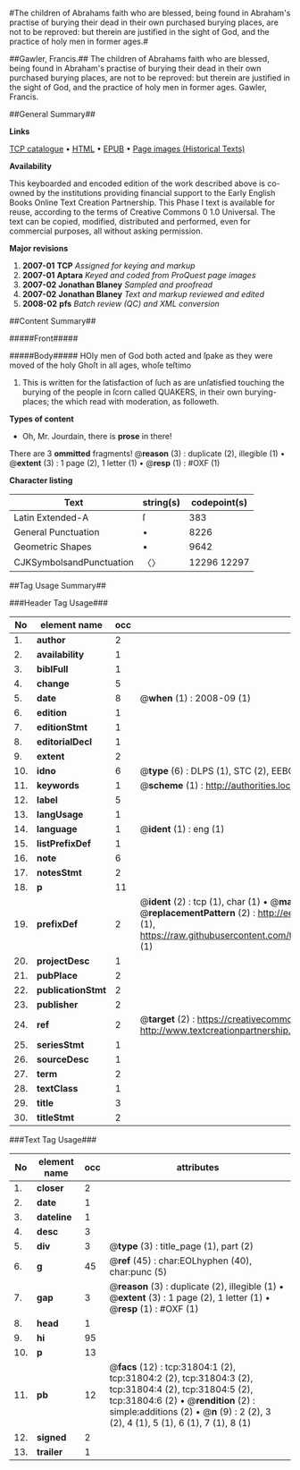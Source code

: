 #The children of Abrahams faith who are blessed, being found in Abraham's practise of burying their dead in their own purchased burying places, are not to be reproved: but therein are justified in the sight of God, and the practice of holy men in former ages.#

##Gawler, Francis.##
The children of Abrahams faith who are blessed, being found in Abraham's practise of burying their dead in their own purchased burying places, are not to be reproved: but therein are justified in the sight of God, and the practice of holy men in former ages.
Gawler, Francis.

##General Summary##

**Links**

[TCP catalogue](http://www.ota.ox.ac.uk/tcp/)  • 
[HTML](http://tei.it.ox.ac.uk/tcp/Texts-HTML/free/A42/A42521.html)  • 
[EPUB](http://tei.it.ox.ac.uk/tcp/Texts-EPUB/free/A42/A42521.epub) • 
[Page images (Historical Texts)](https://data.historicaltexts.jisc.ac.uk/view?pubId=eebo-99827386e&pageId=eebo-99827386e-31804-1)

**Availability**

This keyboarded and encoded edition of the
	       work described above is co-owned by the institutions
	       providing financial support to the Early English Books
	       Online Text Creation Partnership. This Phase I text is
	       available for reuse, according to the terms of Creative
	       Commons 0 1.0 Universal. The text can be copied,
	       modified, distributed and performed, even for
	       commercial purposes, all without asking permission.

**Major revisions**

1. __2007-01__ __TCP__ *Assigned for keying and markup*
1. __2007-01__ __Aptara__ *Keyed and coded from ProQuest page images*
1. __2007-02__ __Jonathan Blaney__ *Sampled and proofread*
1. __2007-02__ __Jonathan Blaney__ *Text and markup reviewed and edited*
1. __2008-02__ __pfs__ *Batch review (QC) and XML conversion*

##Content Summary##

#####Front#####

#####Body#####
HOly men of God both acted and ſpake as they were
moved of the holy Ghoſt in all ages, whoſe teſtimo
1. This is written for the ſatisfaction of ſuch as are unſatisfied touching
the burying of the people in ſcorn called QUAKERS, in their own
burying-places; the which read with moderation, as followeth.

**Types of content**

  * Oh, Mr. Jourdain, there is **prose** in there!

There are 3 **ommitted** fragments! 
 @__reason__ (3) : duplicate (2), illegible (1)  •  @__extent__ (3) : 1 page (2), 1 letter (1)  •  @__resp__ (1) : #OXF (1)

**Character listing**


|Text|string(s)|codepoint(s)|
|---|---|---|
|Latin Extended-A|ſ|383|
|General Punctuation|•|8226|
|Geometric Shapes|▪|9642|
|CJKSymbolsandPunctuation|〈〉|12296 12297|

##Tag Usage Summary##

###Header Tag Usage###

|No|element name|occ|attributes|
|---|---|---|---|
|1.|__author__|2||
|2.|__availability__|1||
|3.|__biblFull__|1||
|4.|__change__|5||
|5.|__date__|8| @__when__ (1) : 2008-09 (1)|
|6.|__edition__|1||
|7.|__editionStmt__|1||
|8.|__editorialDecl__|1||
|9.|__extent__|2||
|10.|__idno__|6| @__type__ (6) : DLPS (1), STC (2), EEBO-CITATION (1), PROQUEST (1), VID (1)|
|11.|__keywords__|1| @__scheme__ (1) : http://authorities.loc.gov/ (1)|
|12.|__label__|5||
|13.|__langUsage__|1||
|14.|__language__|1| @__ident__ (1) : eng (1)|
|15.|__listPrefixDef__|1||
|16.|__note__|6||
|17.|__notesStmt__|2||
|18.|__p__|11||
|19.|__prefixDef__|2| @__ident__ (2) : tcp (1), char (1)  •  @__matchPattern__ (2) : ([0-9\-]+):([0-9IVX]+) (1), (.+) (1)  •  @__replacementPattern__ (2) : http://eebo.chadwyck.com/downloadtiff?vid=$1&page=$2 (1), https://raw.githubusercontent.com/textcreationpartnership/Texts/master/tcpchars.xml#$1 (1)|
|20.|__projectDesc__|1||
|21.|__pubPlace__|2||
|22.|__publicationStmt__|2||
|23.|__publisher__|2||
|24.|__ref__|2| @__target__ (2) : https://creativecommons.org/publicdomain/zero/1.0/ (1), http://www.textcreationpartnership.org/docs/. (1)|
|25.|__seriesStmt__|1||
|26.|__sourceDesc__|1||
|27.|__term__|2||
|28.|__textClass__|1||
|29.|__title__|3||
|30.|__titleStmt__|2||


###Text Tag Usage###

|No|element name|occ|attributes|
|---|---|---|---|
|1.|__closer__|2||
|2.|__date__|1||
|3.|__dateline__|1||
|4.|__desc__|3||
|5.|__div__|3| @__type__ (3) : title_page (1), part (2)|
|6.|__g__|45| @__ref__ (45) : char:EOLhyphen (40), char:punc (5)|
|7.|__gap__|3| @__reason__ (3) : duplicate (2), illegible (1)  •  @__extent__ (3) : 1 page (2), 1 letter (1)  •  @__resp__ (1) : #OXF (1)|
|8.|__head__|1||
|9.|__hi__|95||
|10.|__p__|13||
|11.|__pb__|12| @__facs__ (12) : tcp:31804:1 (2), tcp:31804:2 (2), tcp:31804:3 (2), tcp:31804:4 (2), tcp:31804:5 (2), tcp:31804:6 (2)  •  @__rendition__ (2) : simple:additions (2)  •  @__n__ (9) : 2 (2), 3 (2), 4 (1), 5 (1), 6 (1), 7 (1), 8 (1)|
|12.|__signed__|2||
|13.|__trailer__|1||
